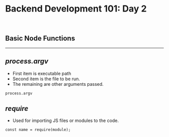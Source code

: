 # **Backend Development 101: Day 2**

<br />

## **Basic Node Functions**
---
## *process.argv*
- First item is executable path
- Second item is the file to be run.
- The remaining are other arguments passed. 
```
process.argv
```
## *require*
- Used for importing JS files or modules to the code.
```
const name = require(module);
```